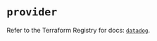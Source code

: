 # `provider`

Refer to the Terraform Registry for docs: [`datadog`](https://registry.terraform.io/providers/datadog/datadog/3.52.0/docs).
